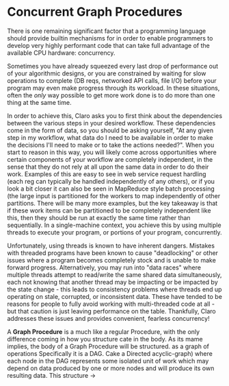 # Concurrent Graph Procedures

There is one remaining significant factor that a programming language should provide builtin mechanisms for in order to
enable programmers to develop very highly performant code that can take full advantage of the available CPU hardware:
concurrency.

Sometimes you have already squeezed every last drop of performance out of your algorithmic designs, or you are
constrained by waiting for slow operations to complete (DB reqs, networked API calls, file I/O) before your program may
even make progress through its workload. In these situations, often the *only* way possible to get more work done is to
do more than one thing at the same time.

In order to achieve this, Claro asks you to first think about the dependencies between the various steps in your desired
workflow. These dependencies come in the form of data, so you should be asking yourself, "At any given step in my
workflow, what data do I need to be available in order to make the decisions I'll need to make or to take the actions
needed?". When you start to reason in this way, you will likely come across opportunities where certain components of
your workflow are completely independent, in the sense that they do not rely at all upon the same data in order to do
their work. Examples of this are easy to see in web service request hardling (each reg can typically be handled
independently of any others), or if you look a bit closer it can also be seen in MapReduce style batch processing (the
large input is partitioned for the workers to map independently of other partitions. There will be many more examples,
but the key takeaway is that if these work items can be partitioned to be completely independent like this, then they
should be run at exactly the same time rather than sequentially. In a single-machine context, you achieve this by using
multiple threads to execute your program, or portions of your program, concurrently.

Unfortunately, using threads is known to have inherent dangers. Mistakes with threaded programs have been known to
cause "deadlocking" or other issues where a program becomes completely stock and is unable to make forward progress.
Alternatively, you may run into "data races" where multiple threads attempt to read/write the same shared data
simultaneously, each not knowing that another thread may be impacting or be impacted by the state change - this leads to
consistency problems where threads end up operating on stale, corrupted, or inconsistent data. These have tended to be
reasons for people to fully avoid working with multi-threaded code at all - but that caution is just leaving performance
on the table. Thankfully, Claro addresses these issues and provides convenient, fearless concurrency!

A __Graph Procedure__ is a much like a regular Procedure, with the only difference coming in how you structure cate in
the body. As its mame implies, the body of a Graph Procedure will be structured. as a graph of operations Specifically
it is a DAG. Cake a Directed acyclic-graph) where each node in the DAG represents some isolated unit of work which may
depend on data produced by one or more nodes and will produce its own resulting data. This structure →